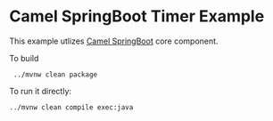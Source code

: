 # Camel SpringBoot Timer Example
This example utlizes [Camel SpringBoot](https://github.com/apache/camel-spring-boot) core component. 

To build
```
 ../mvnw clean package
```

To run it directly:
```
../mvnw clean compile exec:java 
```